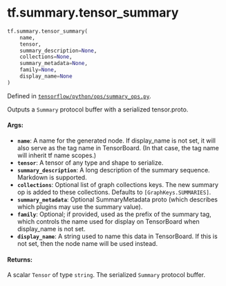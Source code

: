 <div itemscope itemtype="http://developers.google.com/ReferenceObject">
<meta itemprop="name" content="tf.summary.tensor_summary" />
<meta itemprop="path" content="Stable" />
</div>

# tf.summary.tensor_summary

``` python
tf.summary.tensor_summary(
    name,
    tensor,
    summary_description=None,
    collections=None,
    summary_metadata=None,
    family=None,
    display_name=None
)
```



Defined in [`tensorflow/python/ops/summary_ops.py`](/code/stable/tensorflow/python/ops/summary_ops.py).

Outputs a `Summary` protocol buffer with a serialized tensor.proto.

#### Args:

* <b>`name`</b>: A name for the generated node. If display_name is not set, it will
    also serve as the tag name in TensorBoard. (In that case, the tag
    name will inherit tf name scopes.)
* <b>`tensor`</b>: A tensor of any type and shape to serialize.
* <b>`summary_description`</b>: A long description of the summary sequence. Markdown
    is supported.
* <b>`collections`</b>: Optional list of graph collections keys. The new summary op is
    added to these collections. Defaults to `[GraphKeys.SUMMARIES]`.
* <b>`summary_metadata`</b>: Optional SummaryMetadata proto (which describes which
    plugins may use the summary value).
* <b>`family`</b>: Optional; if provided, used as the prefix of the summary tag,
    which controls the name used for display on TensorBoard when
    display_name is not set.
* <b>`display_name`</b>: A string used to name this data in TensorBoard. If this is
    not set, then the node name will be used instead.


#### Returns:

A scalar `Tensor` of type `string`. The serialized `Summary` protocol
buffer.